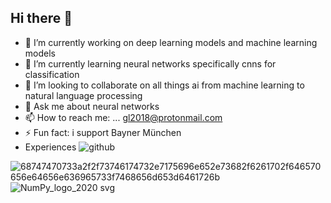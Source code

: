 ## Hi there 👋

<!--
**god3krutzsch/god3krutzsch** is a ✨ _special_ ✨ repository because its `README.md` (this file) appears on your GitHub profile.

Here are some ideas to get you started:
-->
- 🔭 I’m currently working on deep learning models and machine learning models
- 🌱 I’m currently learning neural networks specifically cnns for classification
- 👯 I’m looking to collaborate on all things ai from machine learning to natural language processing
- 💬 Ask me about neural networks
- 📫 How to reach me: ... gl2018@protonmail.com
- ⚡ Fun fact: i support Bayner München
- Experiences
![github](https://img.shields.io/badge/GitHub-000000?style=for-the-badge&logo=GitHub&logoColor=white)

![68747470733a2f2f73746174732e7175696e652e73682f6261702f646570656e64656e636965733f7468656d653d6461726b](https://github.com/user-attachments/assets/3e9703a5-5a86-4ac8-94a7-f8219b7f0005)
![NumPy_logo_2020 svg](https://github.com/user-attachments/assets/8fddfe9a-0ae9-4458-976a-b0c535fe07b9)
